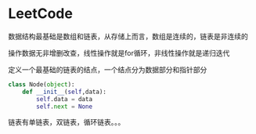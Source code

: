 # LeetCode

数据结构最基础是数组和链表，从存储上而言，数组是连续的，链表是非连续的

操作数据无非增删改查，线性操作就是for循环，非线性操作就是递归迭代

定义一个最基础的链表的结点，一个结点分为数据部分和指针部分

```python
class Node(object):
    def __init__(self,data):
        self.data = data
        self.next = None
```

链表有单链表，双链表，循环链表。。。
